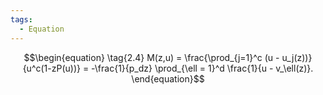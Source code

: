 ```yaml
---
tags:
  - Equation
---
```

$$\begin{equation} \tag{2.4}
    M(z,u) = \frac{\prod_{j=1}^c (u - u_j(z))}{u^c(1-zP(u))} = -\frac{1}{p_dz} \prod_{\ell = 1}^d \frac{1}{u - v_\ell(z)}.
  \end{equation}$$